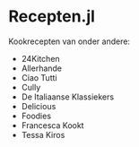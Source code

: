 # Recepten.jl

Kookrecepten van onder andere:
- 24Kitchen
- Allerhande
- Ciao Tutti
- Cully
- De Italiaanse Klassiekers
- Delicious
- Foodies
- Francesca Kookt
- Tessa Kiros

